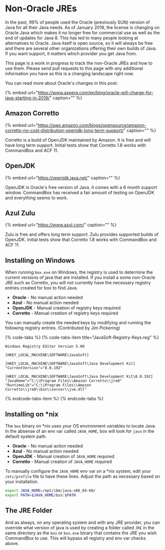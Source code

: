 # Non-Oracle JREs

In the past, 99% of people used the Oracle \(previously SUN\) version of Java for all their Java needs. As of January 2019, the license is changing on Oracle Java which makes it no longer free for commercial use as well as the end of updates for Java 8. This has led to many people looking at alternatives to Oracle. Java itself is open source, so it will always be free and there are several other organizations offering their own builds of Java. If you want support, it matters which provider you get Java from.

This page is a work in progress to track the non-Oracle JREs and how to use them. Please send pull requests to this page with any additional information you have as this is a changing landscape right now.

You can read more about Oracle's changes in this post:

{% embed url="https://www.aspera.com/en/blog/oracle-will-charge-for-java-starting-in-2019/" caption="" %}

## Amazon Corretto

{% embed url="https://aws.amazon.com/blogs/opensource/amazon-corretto-no-cost-distribution-openjdk-long-term-support/" caption="" %}

Corretto is a build of OpenJDK maintained by Amazon. It is free and will have long term support. Initial tests show that Corretto 1.8 works with CommandBox and ACF 11.

## OpenJDK

{% embed url="https://openjdk.java.net/" caption="" %}

OpenJDK is Oracle's free version of Java. it comes with a 6 month support window. CommandBox has received a fair amount of testing on OpenJDK and everything seems to work.

## Azul Zulu

{% embed url="https://www.azul.com/" caption="" %}

Zulu is free and offers long term support. Zulu provides supported builds of OpenJDK. Initial tests show that Corretto 1.8 works with CommandBox and ACF 11.

## Installing on Windows

When running `box.exe` on Windows, the registry is used to determine the current versions of java that are installed. If you install a some non-Oracle JRE such as Corretto, you will not currently have the necessary registry entries created for box to find Java.

* **Oracle** - No manual action needed
* **Azul** - No manual action needed
* **OpenJDK** - Manual creation of registry keys required
* **Corretto** - Manual creation of registry keys required

You can manually create the needed keys by modifying and running the following registry entries. \(Contributed by Jim Pickering\)

{% code-tabs %}
{% code-tabs-item title="JavaSoft-Registry-Keys.reg" %}
```text
Windows Registry Editor Version 5.00

[HKEY_LOCAL_MACHINE\SOFTWARE\JavaSoft]

[HKEY_LOCAL_MACHINE\SOFTWARE\JavaSoft\Java Development Kit]
"CurrentVersion"="8.0.192"

[HKEY_LOCAL_MACHINE\SOFTWARE\JavaSoft\Java Development Kit\8.0.192]
"JavaHome"="C:\\Program Files\\Amazon Corretto\\jre8"
"RuntimeLib"="C:\\Program Files\\Amazon Corretto\\jre8\\bin\\server\\jvm.dll"
```
{% endcode-tabs-item %}
{% endcode-tabs %}

## Installing on \*nix

The `box` binary on \*nix uses your OS environment variables to locate Java. In the absense of an env var called `JAVA_HOME`, box will look for `java` in the default system path.

* **Oracle** - No manual action needed
* **Azul** - No manual action needed
* **OpenJDK** - Manual creation of `JAVA_HOME` required
* **Corretto** - Manual creation of `JAVA_HOME` required

To manually configure the `JAVA_HOME` env var on a \*nix system, edit your `/etc/profile` file to have these lines. Adjust the path as necessary based on your installation.

```bash
export JAVA_HOME=/opt/ibm/java-x86_64-60/
export PATH=$JAVA_HOME/bin:$PATH
```

## The JRE Folder

And as always, on any operating system and with any JRE provider, you can override what version of java is used by creating a folder called `JRE` in the same directory as the `box` or `box.exe` binary that contains the JRE you wish CommandBox to use. This will bypass all registry and env var checks above.

